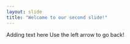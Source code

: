 ```yaml
---
layout: slide
title: "Welcome to our second slide!"
---
```

Adding text here
Use the left arrow to go back!
